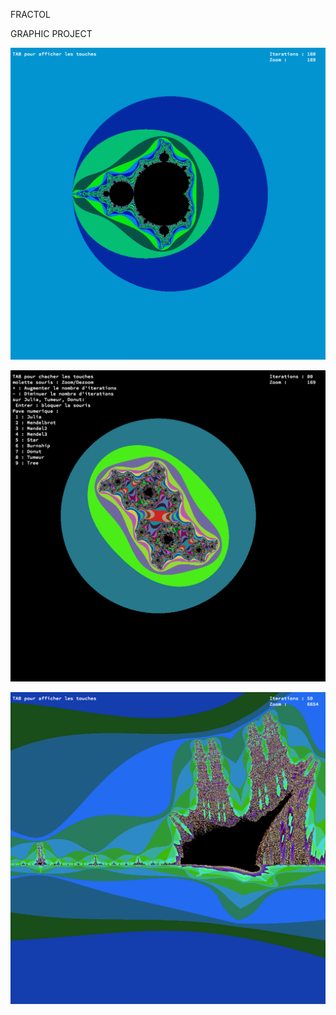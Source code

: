 FRACTOL

GRAPHIC PROJECT

![Alt text](./img/mendel.png?raw=true "Optional Title")

![Alt text](./img/julia.png?raw=true "Optional Title")

![Alt text](./img/burnship.png?raw=true "Optional Title")
